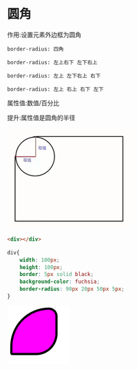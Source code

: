 # 圆角

作用:设置元素外边框为圆角

`border-radius: 四角`

`border-radius: 左上右下 左下右上`

`border-radius: 左上 左下右上 右下`

`border-radius: 左上 右上 右下 左下`

属性值:数值/百分比

提升:属性值是圆角的半径

![491eb20e104d5c2d554eed6c1351b7d11cd52780](Assets/491eb20e104d5c2d554eed6c1351b7d11cd52780.png)

```html
<div></div>
```

```css
div{
    width: 100px;
    height: 100px;
    border: 5px solid black;
    background-color: fuchsia;
    border-radius: 90px 20px 50px 5px;
}
```

![9875d5d1b999c8994ddc36e4db1fb2abdb0a6bfb](Assets/9875d5d1b999c8994ddc36e4db1fb2abdb0a6bfb.png)
